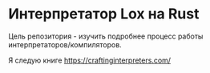 # Интерпретатор Lox на Rust

Цель репозитория - изучить подробнее процесс работы интерпретаторов/компиляторов.

Я следую книге https://craftinginterpreters.com/